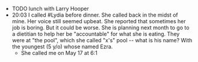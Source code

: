 - TODO lunch with Larry Hooper
- 20:03 I called #Lydia before dinner. She called back in the midst of mine. Her voice still seemed upbeat. She reported that sometimes her job is boring. But it could be worse. She is planning next month to go to a dietitian to help her be "accountable" for what she is eating. They were at "the pool", which she called "x's" pool -- what is his name? With the youngest (5 y/o) whose named Ezra.
	- She called me on May 17 at 6:1